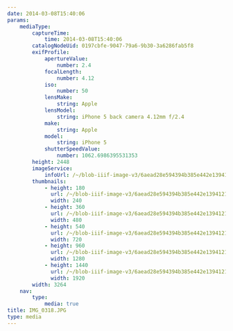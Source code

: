 ```yaml
---
date: 2014-03-08T15:40:06
params:
    mediaType:
        captureTime:
            time: 2014-03-08T15:40:06
        catalogNodeUid: 0197cbfe-9047-79a6-9b30-3a6286fab5f8
        exifProfile:
            apertureValue:
                number: 2.4
            focalLength:
                number: 4.12
            iso:
                number: 50
            lensMake:
                string: Apple
            lensModel:
                string: iPhone 5 back camera 4.12mm f/2.4
            make:
                string: Apple
            model:
                string: iPhone 5
            shutterSpeedValue:
                number: 1062.6986395531353
        height: 2448
        imageService:
            infoUrl: /~/blob-iiif-image-v3/6aead28e594394b385e442e13941211b698e80769bf550b3398523c8893bd4c7/info.json
        thumbnails:
            - height: 180
              url: /~/blob-iiif-image-v3/6aead28e594394b385e442e13941211b698e80769bf550b3398523c8893bd4c7/full/240%2C180/0/default.jpg
              width: 240
            - height: 360
              url: /~/blob-iiif-image-v3/6aead28e594394b385e442e13941211b698e80769bf550b3398523c8893bd4c7/full/480%2C360/0/default.jpg
              width: 480
            - height: 540
              url: /~/blob-iiif-image-v3/6aead28e594394b385e442e13941211b698e80769bf550b3398523c8893bd4c7/full/720%2C540/0/default.jpg
              width: 720
            - height: 960
              url: /~/blob-iiif-image-v3/6aead28e594394b385e442e13941211b698e80769bf550b3398523c8893bd4c7/full/1280%2C960/0/default.jpg
              width: 1280
            - height: 1440
              url: /~/blob-iiif-image-v3/6aead28e594394b385e442e13941211b698e80769bf550b3398523c8893bd4c7/full/1920%2C1440/0/default.jpg
              width: 1920
        width: 3264
    nav:
        type:
            media: true
title: IMG_0318.JPG
type: media
---
```

